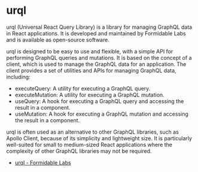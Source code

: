 # urql

urql (Universal React Query Library) is a library for managing GraphQL data in React applications. It is developed and maintained by Formidable Labs and is available as open-source software.

urql is designed to be easy to use and flexible, with a simple API for performing GraphQL queries and mutations. It is based on the concept of a client, which is used to manage the GraphQL data for an application. The client provides a set of utilities and APIs for managing GraphQL data, including:

- executeQuery: A utility for executing a GraphQL query.
- executeMutation: A utility for executing a GraphQL mutation.
- useQuery: A hook for executing a GraphQL query and accessing the result in a component.
- useMutation: A hook for executing a GraphQL mutation and accessing the result in a component.

urql is often used as an alternative to other GraphQL libraries, such as Apollo Client, because of its simplicity and lightweight size. It is particularly well-suited for small to medium-sized React applications where the complexity of other GraphQL libraries may not be required.

- [urql - Formidable Labs](https://formidable.com/open-source/urql/)
